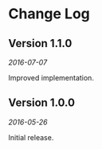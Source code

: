 Change Log
==========


## Version 1.1.0

_2016-07-07_

Improved implementation.


## Version 1.0.0

_2016-05-26_

Initial release.
